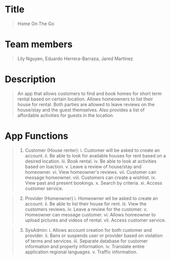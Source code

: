 # Title
> Home On The Go

# Team members
> Lily Nguyen, Eduardo Herrera-Barraza, Jared Martinez

# Description
> An app that allows customers to find and book homes for short term rental based on certain location. 
> Allows homeowners to list their house for rental. Both parties are allowed to leave reviews on the
> house/stay and the guest themselves. Also provides a list of affordable activities for guests in the 
> location. 

# App Functions
> 1. Customer (House renter):
>   i. Customer will be asked to create an account. 
>   ii. Be able to look for available houses for rent based on a desired location.
>   iii. Book rental.
>   iv. Be able to look at activities based on loaction. 
>   v. Leave a review of house/stay and homeowner. 
>   vi. View homeowner's reviews.
>   vii. Customer can message homeowner.
>   viii. Customers can create a wishlist. 
>   ix. View past and present bookings. 
>   x. Search by criteria. 
>   xi. Access customer service. 

> 2. Provider (Homeowner)
>   i. Homeowner wil be asked to create an account. 
>   ii. Be able to list their house for rent.
>   iii. View the customers reviews. 
>   iv. Leave a review for the customer. 
>   v. Homeowner can message customer. 
>   vi. Allows homeowner to upload pictures and videos of rental. 
>   vii. Access customer service.

> 3. SysAdmin: 
>   i. Allows account  creation for both customer and provider. 
>   ii. Bans or suspends user or provider based on violation of terms and services.
>   iii. Separate database for customer information and property information.
>   iv. Translate entire application regional languages.
>   v. Traffic information.